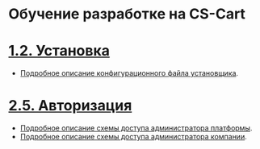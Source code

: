 # Обучение разработке на CS-Cart

# [1.2. Установка](./1.2-installation)

* [Подробное описание конфигурационного файла установщика](./1.2-installation/installation-config-explained.php).

# [2.5. Авторизация](./2.5-authorization)

* [Подробное описание схемы доступа администратора платформы](./2.5-authorization/admin-permission-schema-explained.php).
* [Подробное описание схемы доступа администратора компании](./2.5-authorization/vendor-permission-schema-explained.php).
